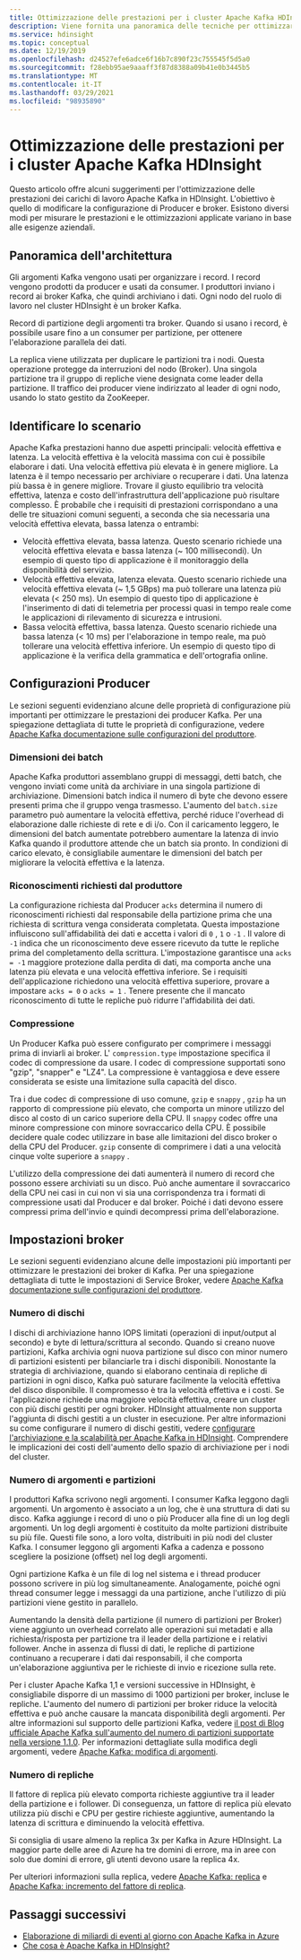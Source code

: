 ```yaml
---
title: Ottimizzazione delle prestazioni per i cluster Apache Kafka HDInsight
description: Viene fornita una panoramica delle tecniche per ottimizzare i carichi di lavoro Apache Kafka in Azure HDInsight.
ms.service: hdinsight
ms.topic: conceptual
ms.date: 12/19/2019
ms.openlocfilehash: d24527efe6adce6f16b7c890f23c755545f5d5a0
ms.sourcegitcommit: f28ebb95ae9aaaff3f87d8388a09b41e0b3445b5
ms.translationtype: MT
ms.contentlocale: it-IT
ms.lasthandoff: 03/29/2021
ms.locfileid: "98935890"
---
```

# <a name="performance-optimization-for-apache-kafka-hdinsight-clusters"></a>Ottimizzazione delle prestazioni per i cluster Apache Kafka HDInsight

Questo articolo offre alcuni suggerimenti per l'ottimizzazione delle prestazioni dei carichi di lavoro Apache Kafka in HDInsight. L'obiettivo è quello di modificare la configurazione di Producer e broker. Esistono diversi modi per misurare le prestazioni e le ottimizzazioni applicate variano in base alle esigenze aziendali.

## <a name="architecture-overview"></a>Panoramica dell'architettura

Gli argomenti Kafka vengono usati per organizzare i record. I record vengono prodotti da producer e usati da consumer. I produttori inviano i record ai broker Kafka, che quindi archiviano i dati. Ogni nodo del ruolo di lavoro nel cluster HDInsight è un broker Kafka.

Record di partizione degli argomenti tra broker. Quando si usano i record, è possibile usare fino a un consumer per partizione, per ottenere l'elaborazione parallela dei dati.

La replica viene utilizzata per duplicare le partizioni tra i nodi. Questa operazione protegge da interruzioni del nodo (Broker). Una singola partizione tra il gruppo di repliche viene designata come leader della partizione. Il traffico dei producer viene indirizzato al leader di ogni nodo, usando lo stato gestito da ZooKeeper.

## <a name="identify-your-scenario"></a>Identificare lo scenario

Apache Kafka prestazioni hanno due aspetti principali: velocità effettiva e latenza. La velocità effettiva è la velocità massima con cui è possibile elaborare i dati. Una velocità effettiva più elevata è in genere migliore. La latenza è il tempo necessario per archiviare o recuperare i dati. Una latenza più bassa è in genere migliore. Trovare il giusto equilibrio tra velocità effettiva, latenza e costo dell'infrastruttura dell'applicazione può risultare complesso. È probabile che i requisiti di prestazioni corrispondano a una delle tre situazioni comuni seguenti, a seconda che sia necessaria una velocità effettiva elevata, bassa latenza o entrambi:

* Velocità effettiva elevata, bassa latenza. Questo scenario richiede una velocità effettiva elevata e bassa latenza (~ 100 millisecondi). Un esempio di questo tipo di applicazione è il monitoraggio della disponibilità del servizio.
* Velocità effettiva elevata, latenza elevata. Questo scenario richiede una velocità effettiva elevata (~ 1,5 GBps) ma può tollerare una latenza più elevata (< 250 ms). Un esempio di questo tipo di applicazione è l'inserimento di dati di telemetria per processi quasi in tempo reale come le applicazioni di rilevamento di sicurezza e intrusioni.
* Bassa velocità effettiva, bassa latenza. Questo scenario richiede una bassa latenza (< 10 ms) per l'elaborazione in tempo reale, ma può tollerare una velocità effettiva inferiore. Un esempio di questo tipo di applicazione è la verifica della grammatica e dell'ortografia online.

## <a name="producer-configurations"></a>Configurazioni Producer

Le sezioni seguenti evidenziano alcune delle proprietà di configurazione più importanti per ottimizzare le prestazioni dei producer Kafka. Per una spiegazione dettagliata di tutte le proprietà di configurazione, vedere [Apache Kafka documentazione sulle configurazioni del produttore](https://kafka.apache.org/documentation/#producerconfigs).

### <a name="batch-size"></a>Dimensioni dei batch

Apache Kafka produttori assemblano gruppi di messaggi, detti batch, che vengono inviati come unità da archiviare in una singola partizione di archiviazione. Dimensioni batch indica il numero di byte che devono essere presenti prima che il gruppo venga trasmesso. L'aumento del `batch.size` parametro può aumentare la velocità effettiva, perché riduce l'overhead di elaborazione dalle richieste di rete e di i/o. Con il caricamento leggero, le dimensioni del batch aumentate potrebbero aumentare la latenza di invio Kafka quando il produttore attende che un batch sia pronto. In condizioni di carico elevato, è consigliabile aumentare le dimensioni del batch per migliorare la velocità effettiva e la latenza.

### <a name="producer-required-acknowledgments"></a>Riconoscimenti richiesti dal produttore

La configurazione richiesta dal Producer `acks` determina il numero di riconoscimenti richiesti dal responsabile della partizione prima che una richiesta di scrittura venga considerata completata. Questa impostazione influiscono sull'affidabilità dei dati e accetta i valori di `0` , `1` o `-1` . Il valore di `-1` indica che un riconoscimento deve essere ricevuto da tutte le repliche prima del completamento della scrittura. L'impostazione garantisce una `acks = -1` maggiore protezione dalla perdita di dati, ma comporta anche una latenza più elevata e una velocità effettiva inferiore. Se i requisiti dell'applicazione richiedono una velocità effettiva superiore, provare a impostare `acks = 0` o `acks = 1` . Tenere presente che il mancato riconoscimento di tutte le repliche può ridurre l'affidabilità dei dati.

### <a name="compression"></a>Compressione

Un Producer Kafka può essere configurato per comprimere i messaggi prima di inviarli ai broker. L' `compression.type` impostazione specifica il codec di compressione da usare. I codec di compressione supportati sono "gzip", "snapper" e "LZ4". La compressione è vantaggiosa e deve essere considerata se esiste una limitazione sulla capacità del disco.

Tra i due codec di compressione di uso comune, `gzip` e `snappy` , `gzip` ha un rapporto di compressione più elevato, che comporta un minore utilizzo del disco al costo di un carico superiore della CPU. Il `snappy` codec offre una minore compressione con minore sovraccarico della CPU. È possibile decidere quale codec utilizzare in base alle limitazioni del disco broker o della CPU del Producer. `gzip` consente di comprimere i dati a una velocità cinque volte superiore a `snappy` .

L'utilizzo della compressione dei dati aumenterà il numero di record che possono essere archiviati su un disco. Può anche aumentare il sovraccarico della CPU nei casi in cui non vi sia una corrispondenza tra i formati di compressione usati dal Producer e dal broker. Poiché i dati devono essere compressi prima dell'invio e quindi decompressi prima dell'elaborazione.

## <a name="broker-settings"></a>Impostazioni broker

Le sezioni seguenti evidenziano alcune delle impostazioni più importanti per ottimizzare le prestazioni dei broker di Kafka. Per una spiegazione dettagliata di tutte le impostazioni di Service Broker, vedere [Apache Kafka documentazione sulle configurazioni del produttore](https://kafka.apache.org/documentation/#producerconfigs).

### <a name="number-of-disks"></a>Numero di dischi

I dischi di archiviazione hanno IOPS limitati (operazioni di input/output al secondo) e byte di lettura/scrittura al secondo. Quando si creano nuove partizioni, Kafka archivia ogni nuova partizione sul disco con minor numero di partizioni esistenti per bilanciarle tra i dischi disponibili. Nonostante la strategia di archiviazione, quando si elaborano centinaia di repliche di partizioni in ogni disco, Kafka può saturare facilmente la velocità effettiva del disco disponibile. Il compromesso è tra la velocità effettiva e i costi. Se l'applicazione richiede una maggiore velocità effettiva, creare un cluster con più dischi gestiti per ogni broker. HDInsight attualmente non supporta l'aggiunta di dischi gestiti a un cluster in esecuzione. Per altre informazioni su come configurare il numero di dischi gestiti, vedere [configurare l'archiviazione e la scalabilità per Apache Kafka in HDInsight](apache-kafka-scalability.md). Comprendere le implicazioni dei costi dell'aumento dello spazio di archiviazione per i nodi del cluster.

### <a name="number-of-topics-and-partitions"></a>Numero di argomenti e partizioni

I produttori Kafka scrivono negli argomenti. I consumer Kafka leggono dagli argomenti. Un argomento è associato a un log, che è una struttura di dati su disco. Kafka aggiunge i record di uno o più Producer alla fine di un log degli argomenti. Un log degli argomenti è costituito da molte partizioni distribuite su più file. Questi file sono, a loro volta, distribuiti in più nodi del cluster Kafka. I consumer leggono gli argomenti Kafka a cadenza e possono scegliere la posizione (offset) nel log degli argomenti.

Ogni partizione Kafka è un file di log nel sistema e i thread producer possono scrivere in più log simultaneamente. Analogamente, poiché ogni thread consumer legge i messaggi da una partizione, anche l'utilizzo di più partizioni viene gestito in parallelo.

Aumentando la densità della partizione (il numero di partizioni per Broker) viene aggiunto un overhead correlato alle operazioni sui metadati e alla richiesta/risposta per partizione tra il leader della partizione e i relativi follower. Anche in assenza di flussi di dati, le repliche di partizione continuano a recuperare i dati dai responsabili, il che comporta un'elaborazione aggiuntiva per le richieste di invio e ricezione sulla rete.

Per i cluster Apache Kafka 1,1 e versioni successive in HDInsight, è consigliabile disporre di un massimo di 1000 partizioni per broker, incluse le repliche. L'aumento del numero di partizioni per broker riduce la velocità effettiva e può anche causare la mancata disponibilità degli argomenti. Per altre informazioni sul supporto delle partizioni Kafka, vedere [il post di Blog ufficiale Apache Kafka sull'aumento del numero di partizioni supportate nella versione 1.1.0](https://blogs.apache.org/kafka/entry/apache-kafka-supports-more-partitions). Per informazioni dettagliate sulla modifica degli argomenti, vedere [Apache Kafka: modifica di argomenti](https://kafka.apache.org/documentation/#basic_ops_modify_topic).

### <a name="number-of-replicas"></a>Numero di repliche

Il fattore di replica più elevato comporta richieste aggiuntive tra il leader della partizione e i follower. Di conseguenza, un fattore di replica più elevato utilizza più dischi e CPU per gestire richieste aggiuntive, aumentando la latenza di scrittura e diminuendo la velocità effettiva.

Si consiglia di usare almeno la replica 3x per Kafka in Azure HDInsight. La maggior parte delle aree di Azure ha tre domini di errore, ma in aree con solo due domini di errore, gli utenti devono usare la replica 4x.

Per ulteriori informazioni sulla replica, vedere [Apache Kafka: replica](https://kafka.apache.org/documentation/#replication) e [Apache Kafka: incremento del fattore di replica](https://kafka.apache.org/documentation/#basic_ops_increase_replication_factor).

## <a name="next-steps"></a>Passaggi successivi

* [Elaborazione di miliardi di eventi al giorno con Apache Kafka in Azure](https://azure.microsoft.com/blog/processing-trillions-of-events-per-day-with-apache-kafka-on-azure/)
* [Che cosa è Apache Kafka in HDInsight?](apache-kafka-introduction.md)
